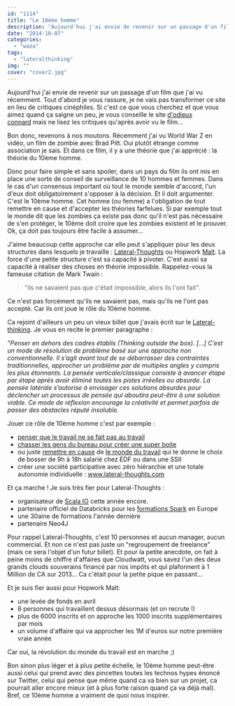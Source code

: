 ```yaml
---
id: "1114"
title: "Le 10ème homme"
description: "Aujourd'hui j'ai envie de revenir sur un passage d'un film que j'ai vu récemment. Tout d'abord je vous rassure, je ne vais pas transformer ce site en ..."
date: "2014-10-07"
categories: 
  - "waza"
tags: 
  - "lateralthinking"
img: ""
cover: "cover2.jpg"
---
```


Aujourd'hui j'ai envie de revenir sur un passage d'un film que j'ai vu récemment. Tout d'abord je vous rassure, je ne vais pas transformer ce site en lieu de critiques cinéphiles. Si c'est ce que vous cherchez et que vous aimez quand ça saigne un peu, je vous conseille le site [d'odieux connard](http://odieuxconnard.wordpress.com/) mais ne lisez les critiques qu'après avoir vu le film...

Bon donc, revenons à nos moutons. Récemment j'ai vu World War Z en vidéo, un film de zombie avec Brad Pitt. Oui plutôt étrange comme association je sais. Et dans ce film, il y a une théorie que j'ai apprécié : la théorie du 10ème homme.

Donc pour faire simple et sans spoiler, dans un pays du film ils ont mis en place une sorte de conseil de surveillance de 10 hommes et femmes. Dans le cas d'un consensus important où tout le monde semble d'accord, l'un d'eux doit obligatoirement s'opposer à la décision. Et il doit argumenter. C'est le 10ème homme. Cet homme (ou femme) a l'obligation de tout remettre en cause et d'accepter les théories farfelues. Si par exemple tout le monde dit que les zombies ça existe pas donc qu'il n'est pas nécessaire de s'en protéger, le 10ème doit croire que les zombies existent et le prouver. Ok, ça doit pas toujours être facile à assumer...

J'aime beaucoup cette approche car elle peut s'appliquer pour les deux structures dans lesquels je travaille : [Lateral-Thoughts](http://www.lateral-thoughts.com/) ou Hopwork [Malt](http://www.malt.fr). La force d'une petite structure c'est sa capacité à pivoter. C'est aussi sa capacité à réaliser des choses en théorie impossible. Rappelez-vous la fameuse citation de Mark Twain :

> "ils ne savaient pas que c'était impossible, alors ils l'ont fait".

Ce n'est pas forcément qu'ils ne savaient pas, mais qu'ils ne l'ont pas accepté. Car ils ont joué le rôle du 10ème homme.

Ca rejoint d'ailleurs un peu un vieux billet que j'avais écrit sur le [Lateral-thinking](http://www.eventuallycoding.com/index.php/lateral-thinking/ "Lateral Thinking"). Je vous en recite le premier paragraphe :

_"Penser en dehors des cadres établis (Thinking outside the box)._ _\[...\] C’est un mode de résolution de problème basé sur une approche non conventionnelle. Il s’agit avant tout de se débarrasser des contraintes traditionnelles, approcher un problème par de multiples angles y compris les plus étonnants._ _La pensée verticale/classique consiste à avancer étape par étape après avoir éliminé toutes les pistes irréelles ou absurde. La pensée latérale s’autorise à envisager ces solutions absurdes pour déclencher un processus de pensée qui aboutira peut-être à une solution viable. Ce mode de réflexion encourage la créativité et permet parfois de passer des obstacles réputé insoluble._

Jouer ce rôle de 10ème homme c'est par exemple :

- [penser que le travail ne se fait pas au travail](https://www.hopwork.com/blog/pourquoi-le-travail-ne-se-fait-pas-au-travail/)
- [chasser les gens du bureau pour créer une super boite](https://www.hopwork.com/blog/pourquoi-nous-avons-chasse-notre-equipe-du-bureau-ou-presque/)
- ou juste [remettre en cause](http://www.eventuallycoding.com/index.php/travailler-autrement/) de [le monde du travail](http://www.eventuallycoding.com/index.php/tu-fais-quoi-dans-la-vie/ ) qui te donne le choix de bosser de 9h à 18h salarié chez EDF ou dans une SSII
- créer une société participative avec zéro hiérarchie et une totale autonomie individuelle : www.lateral-thoughts.com

Et ça marche ! Je suis très fier pour Lateral-Thoughts :

- organisateur de [Scala IO](http://scala.io/) cette année encore.
- partenaire officiel de Databricks pour les [formations Spark](http://www.lateral-thoughts.com/formations/formation-spark) en Europe
- une 30aine de formations l'année dernière
- partenaire Neo4J

Pour rappel Lateral-Thoughts, c'est 10 personnes et aucun manager, aucun commercial. Et non ce n'est pas juste un "regroupement de freelance" (mais ce sera l'objet d'un futur billet). Et pour la petite anecdote, on fait à peine moins de chiffre d'affaires que Cloudwatt, vous savez l'un des deux grands clouds souverains financé par nos impôts et qui plafonnent à 1 Million de CA sur 2013... Ca c'était pour la petite pique en passant...

Et je suis fier aussi pour Hopwork Malt:

- une levée de fonds en avril
- 8 personnes qui travaillent dessus désormais (et on recrute !)
- plus de 6000 inscrits et on approche les 1000 inscrits supplémentaires par mois
- un volume d'affaire qui va approcher les 1M d'euros sur notre première vraie année

Car oui, la révolution du monde du travail est en marche ;)

Bon sinon plus léger et à plus petite échelle, le 10ème homme peut-être aussi celui qui prend avec des pincettes toutes les technos hypes énoncé sur Twitter, celui qui pense que même quand ca va bien sur un projet, ca pourrait aller encore mieux (et à plus forte raison quand ça va déjà mal). Bref, ce 10ème homme a vraiment de quoi nous inspirer.
